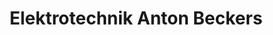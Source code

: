 ---
title: "Elektrotechnik Anton Beckers"
url: /aachen/elektrotechnik-anton-beckers/
shop: Elektrisch
---